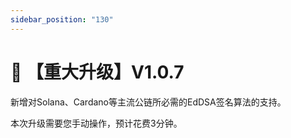 ```yaml
---
sidebar_position: "130"
---
```

# 🔄 【重大升级】V1.0.7

&#x20;   新增对Solana、Cardano等主流公链所必需的EdDSA签名算法的支持。

&#x20;   本次升级需要您手动操作，预计花费3分钟。



